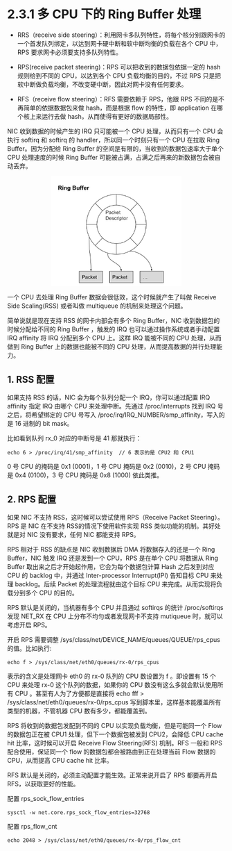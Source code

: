 # 2.3.1 多 CPU 下的 Ring Buffer 处理


- RRS（receive side steering）：利用网卡多队列特性，将每个核分别跟网卡的一个首发队列绑定，以达到网卡硬中断和软中断均衡的负载在各个 CPU 中，RPS 要求网卡必须要支持多队列特性。

- RPS(receive packet steering)：RPS 可以把收到的数据包依据一定的 hash 规则给到不同的 CPU，以达到各个 CPU 负载均衡的目的，不过 RPS 只是把软中断做负载均衡，不改变硬中断，因此对网卡没有任何要求。

- RFS（receive flow steering）：RFS 需要依赖于 RPS，他跟 RPS 不同的是不再简单的依据数据包来做 hash，而是根据 flow 的特性，即 application 在哪个核上来运行去做 hash，从而使得有更好的数据局部性。

NIC 收到数据的时候产生的 IRQ 只可能被一个 CPU 处理，从而只有一个 CPU 会执行 softirq 和 softirq 的 handler，所以同一个时刻只有一个 CPU 在拉取 Ring Buffer。因为分配给 Ring Buffer 的空间是有限的，当收到的数据包速率大于单个 CPU 处理速度的时候 Ring Buffer 可能被占满，占满之后再来的新数据包会被自动丢弃。

<div  align="center">
	<img src="../assets/ring-buffer.svg" width = "300"  align=center />
</div>


一个 CPU 去处理 Ring Buffer 数据会很低效，这个时候就产生了叫做 Receive Side Scaling(RSS) 或者叫做 multiqueue 的机制来处理这个问题。

简单说就是现在支持 RSS 的网卡内部会有多个 Ring Buffer，NIC 收到数据包的时候分配给不同的 Ring Buffer ，触发的 IRQ 也可以通过操作系统或者手动配置 IRQ affinity 将 IRQ 分配到多个 CPU 上。这样 IRQ 能被不同的 CPU 处理，从而做到 Ring Buffer 上的数据也能被不同的 CPU 处理，从而提高数据的并行处理能力。


## 1. RSS 配置

如果支持 RSS 的话，NIC 会为每个队列分配一个 IRQ，你可以通过配置 IRQ affinity 指定 IRQ 由哪个 CPU 来处理中断。先通过 /proc/interrupts 找到 IRQ 号之后，将希望绑定的 CPU 号写入 /proc/irq/IRQ_NUMBER/smp_affinity，写入的是 16 进制的 bit mask。

比如看到队列 rx_0 对应的中断号是 41 那就执行：

```
echo 6 > /proc/irq/41/smp_affinity  // 6 表示的是 CPU2 和 CPU1
```

0 号 CPU 的掩码是 0x1 (0001)，1 号 CPU 掩码是 0x2 (0010)，2 号 CPU 掩码是 0x4 (0100)，3 号 CPU 掩码是 0x8 (1000) 依此类推。

## 2. RPS 配置

如果 NIC 不支持 RSS，这时候可以尝试使用 RPS（Receive Packet Steering）。RPS 是 NIC 在不支持 RSS的情况下使用软件实现 RSS 类似功能的机制。其好处就是对 NIC 没有要求，任何 NIC 都能支持 RPS。

RPS 相对于 RSS 的缺点是 NIC 收到数据后 DMA 将数据存入的还是一个 Ring Buffer，NIC 触发 IRQ 还是发到一个 CPU，RPS 是在单个 CPU 将数据从 Ring Buffer 取出来之后才开始起作用，它会为每个数据包计算 Hash 之后发到对应 CPU 的 backlog 中，并通过 Inter-processor Interrupt(IPI) 告知目标 CPU 来处理 backlog。后续 Packet 的处理流程就由这个目标 CPU 来完成。从而实现将负载分到多个 CPU 的目的。

RPS 默认是关闭的，当机器有多个 CPU 并且通过 softirqs 的统计 /proc/softirqs 发现 NET_RX 在 CPU 上分布不均匀或者发现网卡不支持 mutiqueue 时，就可以考虑开启 RPS。

开启 RPS 需要调整 /sys/class/net/DEVICE_NAME/queues/QUEUE/rps_cpus 的值。比如执行:

```
echo f > /sys/class/net/eth0/queues/rx-0/rps_cpus
```

表示的含义是处理网卡 eth0 的 rx-0 队列的 CPU 数设置为 f 。即设置有 15 个 CPU 来处理 rx-0 这个队列的数据，如果你的 CPU 数没有这么多就会默认使用所有 CPU 。甚至有人为了方便都是直接将 echo fff > /sys/class/net/eth0/queues/rx-0/rps_cpus 写到脚本里，这样基本能覆盖所有类型的机器，不管机器 CPU 数有多少，都能覆盖到。

RPS 将收到的数据包发配到不同的 CPU 以实现负载均衡，但是可能同一个 Flow 的数据包正在被 CPU1 处理，但下一个数据包被发到 CPU2，会降低 CPU cache hit 比率，这时候可以开启 Receive Flow Steering(RFS) 机制。RFS 一般和 RPS 配合使用，保证同一个 flow 的数据包都会被路由到正在处理当前 Flow 数据的 CPU，从而提高 CPU cache hit 比率。

RFS 默认是关闭的，必须主动配置才能生效。正常来说开启了 RPS 都要再开启 RFS，以获取更好的性能。

配置 rps_sock_flow_entries

```
sysctl -w net.core.rps_sock_flow_entries=32768
```

配置 rps_flow_cnt

```
echo 2048 > /sys/class/net/eth0/queues/rx-0/rps_flow_cnt
```